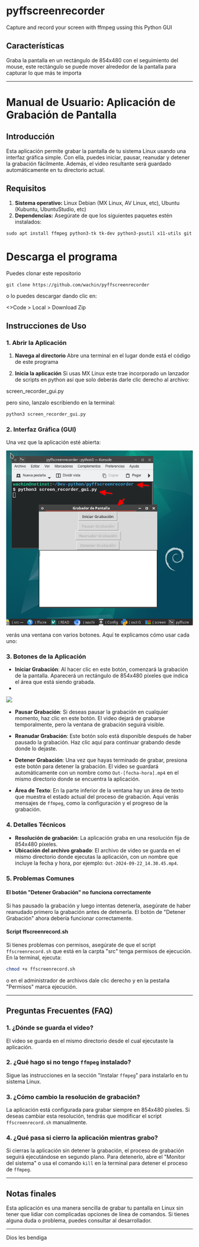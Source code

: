 # pyffscreenrecorder
Capture and record your screen with ffmpeg ussing this Python GUI

## Características

Graba la pantalla en un rectángulo de 854x480 con el seguimiento del mouse, este rectángulo se puede mover alrededor de la pantalla para capturar lo que más te importa

---

# Manual de Usuario: Aplicación de Grabación de Pantalla

## Introducción

Esta aplicación permite grabar la pantalla de tu sistema Linux usando una interfaz gráfica simple. Con ella, puedes iniciar, pausar, reanudar y detener la grabación fácilmente. Además, el video resultante será guardado automáticamente en tu directorio actual.

## Requisitos

1. **Sistema operativo:** Linux Debian (MX Linux, AV Linux, etc), Ubuntu (Kubuntu, UbuntuStudio, etc)
2. **Dependencias:** Asegúrate de que los siguientes paquetes estén instalados:
```
sudo apt install ffmpeg python3-tk tk-dev python3-psutil x11-utils git
```

# Descarga el programa
Puedes clonar este repositorio
```
git clone https://github.com/wachin/pyffscreenrecorder
```

o lo puedes descargar dando clic en:

<>Code > Local > Download Zip

## Instrucciones de Uso

### 1. Abrir la Aplicación

1. **Navega al directorio** Abre una terminal en el lugar donde está el código de este programa

2. **Inicia la aplicación** Si usas MX Linux este trae incorporado un lanzador de scripts en python así que solo deberás darle clic derecho al archivo:

screen_recorder_gui.py

pero sino, lanzalo escribiendo en la terminal:

   ```bash
   python3 screen_recorder_gui.py
   ```

### 2. Interfaz Gráfica (GUI)

Una vez que la aplicación esté abierta:

![](vx_images/374543323289196-lanzando-screen_recorder.py.webp)

 verás una ventana con varios botones. Aquí te explicamos cómo usar cada uno:

### 3. Botones de la Aplicación

- **Iniciar Grabación**: Al hacer clic en este botón, comenzará la grabación de la pantalla. Aparecerá un rectángulo de 854x480 píxeles que indica el área que está siendo grabada.
- 
![](vx_images/491154105846719-Interfaz-gráfica-abierta-de-pyffscreenrecorder.webp)


- **Pausar Grabación**: Si deseas pausar la grabación en cualquier momento, haz clic en este botón. El video dejará de grabarse temporalmente, pero la ventana de grabación seguirá visible.

- **Reanudar Grabación**: Este botón solo está disponible después de haber pausado la grabación. Haz clic aquí para continuar grabando desde donde lo dejaste.

- **Detener Grabación**: Una vez que hayas terminado de grabar, presiona este botón para detener la grabación. El video se guardará automáticamente con un nombre como `Out-[fecha-hora].mp4` en el mismo directorio donde se encuentra la aplicación.

- **Área de Texto**: En la parte inferior de la ventana hay un área de texto que muestra el estado actual del proceso de grabación. Aquí verás mensajes de `ffmpeg`, como la configuración y el progreso de la grabación.

### 4. Detalles Técnicos

- **Resolución de grabación**: La aplicación graba en una resolución fija de 854x480 píxeles.
- **Ubicación del archivo grabado**: El archivo de video se guarda en el mismo directorio donde ejecutas la aplicación, con un nombre que incluye la fecha y hora, por ejemplo: `Out-2024-09-22_14.30.45.mp4`.

### 5. Problemas Comunes

#### El botón "Detener Grabación" no funciona correctamente

Si has pausado la grabación y luego intentas detenerla, asegúrate de haber reanudado primero la grabación antes de detenerla. El botón de "Detener Grabación" ahora debería funcionar correctamente.

#### Script ffscreenrecord.sh
Si tienes problemas con permisos, asegúrate de que el script `ffscreenrecord.sh` que está en la carpta "src" tenga permisos de ejecución. En la terminal, ejecuta:

```bash
chmod +x ffscreenrecord.sh
```
o en el administrador de archivos dale clic derecho y en la pestaña "Permisos" marca ejecución.

---

## Preguntas Frecuentes (FAQ)

### 1. ¿Dónde se guarda el video?
El video se guarda en el mismo directorio desde el cual ejecutaste la aplicación.

### 2. ¿Qué hago si no tengo `ffmpeg` instalado?
Sigue las instrucciones en la sección "Instalar `ffmpeg`" para instalarlo en tu sistema Linux.

### 3. ¿Cómo cambio la resolución de grabación?
La aplicación está configurada para grabar siempre en 854x480 píxeles. Si deseas cambiar esta resolución, tendrás que modificar el script `ffscreenrecord.sh` manualmente.

### 4. ¿Qué pasa si cierro la aplicación mientras grabo?
Si cierras la aplicación sin detener la grabación, el proceso de grabación seguirá ejecutándose en segundo plano. Para detenerlo, abre el "Monitor del sistema" o usa el comando `kill` en la terminal para detener el proceso de `ffmpeg`.

---

## Notas finales

Esta aplicación es una manera sencilla de grabar tu pantalla en Linux sin tener que lidiar con complicadas opciones de línea de comandos. Si tienes alguna duda o problema, puedes consultar al desarrollador.

---

Dios les bendiga


